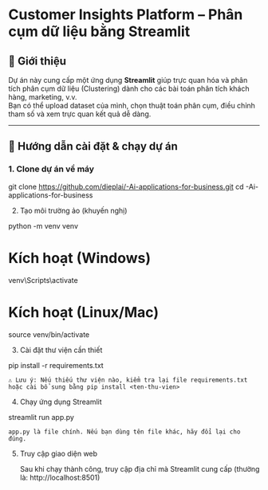 # Customer Insights Platform – Phân cụm dữ liệu bằng Streamlit

## 📌 Giới thiệu

Dự án này cung cấp một ứng dụng **Streamlit** giúp trực quan hóa và phân tích phân cụm dữ liệu (Clustering) dành cho các bài toán phân tích khách hàng, marketing, v.v.  
Bạn có thể upload dataset của mình, chọn thuật toán phân cụm, điều chỉnh tham số và xem trực quan kết quả dễ dàng.

---

## 🚀 Hướng dẫn cài đặt & chạy dự án

### 1. **Clone dự án về máy**

git clone https://github.com/dieplai/-Ai-applications-for-business.git
cd -Ai-applications-for-business

2. Tạo môi trường ảo (khuyến nghị)

python -m venv venv
# Kích hoạt (Windows)
venv\Scripts\activate
# Kích hoạt (Linux/Mac)
source venv/bin/activate

3. Cài đặt thư viện cần thiết

pip install -r requirements.txt

    ⚠️ Lưu ý: Nếu thiếu thư viện nào, kiểm tra lại file requirements.txt hoặc cài bổ sung bằng pip install <ten-thu-vien>

4. Chạy ứng dụng Streamlit

streamlit run app.py

    app.py là file chính. Nếu bạn dùng tên file khác, hãy đổi lại cho đúng.

5. Truy cập giao diện web

    Sau khi chạy thành công, truy cập địa chỉ mà Streamlit cung cấp (thường là: http://localhost:8501)
